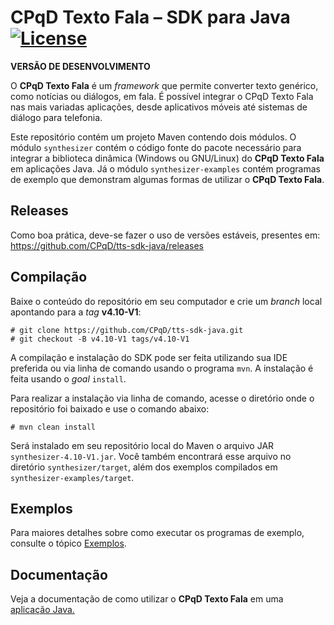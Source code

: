 # CPqD Texto Fala &ndash; SDK para Java  [![License](https://img.shields.io/badge/License-Apache%202.0-blue.svg)](https://opensource.org/licenses/Apache-2.0)

**VERSÃO DE DESENVOLVIMENTO**

O **CPqD Texto Fala** é um *framework* que permite converter texto genérico, como notícias ou diálogos, em fala. É possível integrar o CPqD Texto Fala nas mais variadas aplicações, desde aplicativos móveis até sistemas de diálogo para telefonia.

Este repositório contém um projeto Maven contendo dois módulos. O módulo ``synthesizer`` contém o código fonte do pacote necessário para integrar a biblioteca dinâmica (Windows ou GNU/Linux) do **CPqD Texto Fala** em aplicações Java. Já o módulo ``synthesizer-examples`` contém programas de exemplo que demonstram algumas formas de utilizar o **CPqD Texto Fala**.

## Releases

Como boa prática, deve-se fazer o uso de versões estáveis, presentes em: https://github.com/CPqD/tts-sdk-java/releases

## Compilação

Baixe o conteúdo do repositório em seu computador e crie um *branch* local apontando para a *tag* **v4.10-V1**:

	# git clone https://github.com/CPqD/tts-sdk-java.git
	# git checkout -B v4.10-V1 tags/v4.10-V1

A compilação e instalação do SDK pode ser feita utilizando sua IDE preferida ou via linha de comando usando o programa ``mvn``. A instalação é feita usando o *goal* ``install``.

Para realizar a instalação via linha de comando, acesse o diretório onde o repositório foi baixado e use o comando abaixo:

	# mvn clean install

Será instalado em seu repositório local do Maven o arquivo JAR ``synthesizer-4.10-V1.jar``. Você também encontrará esse arquivo no diretório ``synthesizer/target``, além dos exemplos compilados em ``synthesizer-examples/target``.

## Exemplos

Para maiores detalhes sobre como executar os programas de exemplo, consulte o tópico [Exemplos](synthesizer-examples/).

## Documentação

Veja a documentação de como utilizar o **CPqD Texto Fala** em uma [aplicação Java.](https://speechweb.cpqd.com.br/tts/docs/latest/ProgrammingGuide/Java/Index.html)

